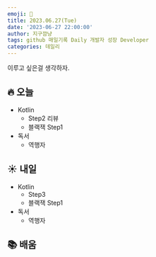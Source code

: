 ```yaml
---
emoji: 🌱
title: 2023.06.27(Tue)
date: '2023-06-27 22:00:00'
author: 지구깜냥
tags: github 매일기록 Daily 개발자 성장 Developer
categories: 데일리
---
```

[//]: # (## 💻 개발)

이루고 싶은걸 생각하자.

## 🔥 오늘
- Kotlin
  - Step2 리뷰
  - 블랙잭 Step1
- 독서
  - 역행자

## ☀️ 내일
- Kotlin
  - Step3
  - 블랙잭 Step1
- 독서
  - 역행자

## 📚 배움 
